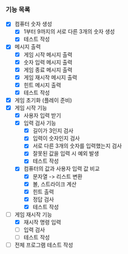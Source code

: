 ### 기능 목록
- [x] 컴퓨터 숫자 생성
  - [x] 1부터 9까지의 서로 다른 3개의 숫자 생성
  - [x] 테스트 작성
- [x] 메시지 출력
  - [x] 게임 시작 메시지 출력
  - [x] 숫자 입력 메시지 출력
  - [x] 게임 종료 메시지 출력
  - [x] 게임 재시작 메시지 출력
  - [x] 힌트 메시지 출력
  - [x] 테스트 작성
- [x] 게임 초기화 (플레이 준비)
- [x] 게임 시작 기능
  - [x] 사용자 입력 받기
  - [x] 입력 검사 기능
    - [x] 길이가 3인지 검사
    - [x] 입력이 숫자인지 검사
    - [x] 서로 다른 3개의 숫자를 입력했는지 검사
    - [x] 잘못된 값을 입력 시 예외 발생
    - [x] 테스트 작성
  - [x] 컴퓨터의 값과 사용자 입력 값 비교
    - [x] 문자열 -> 리스트 변환
    - [x] 볼, 스트라이크 계산
    - [x] 힌트 출력
    - [x] 정답 검사
    - [x] 테스트 작성
- [ ] 게임 재시작 기능
  - [x] 재시작 명령 입력
  - [ ] 입력 검사
  - [ ] 테스트 작성
- [ ] 전체 프로그램 테스트 작성
